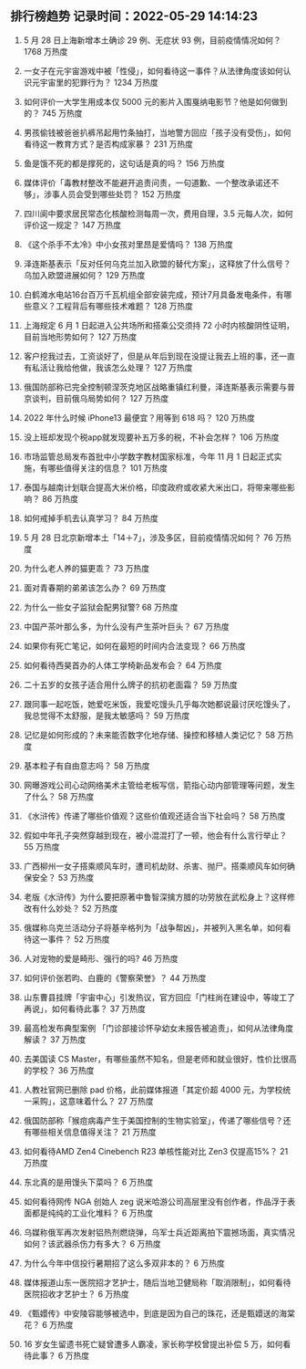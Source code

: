 
## 排行榜趋势 记录时间：2022-05-29 14:14:23
  
  1. 5 月 28 日上海新增本土确诊 29 例、无症状 93 例，目前疫情情况如何？ 1768 万热度
    
  2. 一女子在元宇宙游戏中被「性侵」，如何看待这一事件？从法律角度该如何认识元宇宙里的犯罪行为？ 1234 万热度
    
  3. 如何评价一大学生用成本仅 5000 元的影片入围戛纳电影节？他是如何做到的？ 745 万热度
    
  4. 男孩偷钱被爸爸扒裤吊起用竹条抽打，当地警方回应「孩子没有受伤」，如何看待这一教育方式？是否构成家暴？ 231 万热度
    
  5. 鱼是饿不死的都是撑死的，这句话是真的吗？ 156 万热度
    
  6. 媒体评价「毒教材整改不能避开追责问责，一句道歉、一个整改承诺还不够」，涉事人员会受到哪些处罚？ 152 万热度
    
  7. 四川阆中要求居民常态化核酸检测每周一次，费用自理，3.5 元每人次，如何评价这一规定？ 147 万热度
    
  8. 《这个杀手不太冷》中小女孩对里昂是爱情吗？ 138 万热度
    
  9. 泽连斯基表示「反对任何乌克兰加入欧盟的替代方案」，这释放了什么信号？乌加入欧盟进展如何？ 129 万热度
    
  10. 白鹤滩水电站16台百万千瓦机组全部安装完成，预计7月具备发电条件，有哪些意义？工程背后有哪些技术难题？ 128 万热度
    
  11. 上海规定 6 月 1 日起进入公共场所和搭乘公交须持 72 小时内核酸阴性证明，目前当地形势如何？ 127 万热度
    
  12. 客户挖我过去，工资谈好了，但是从年后到现在没提让我去上班的事，还一直有私活让我给他做，我该怎么处理？ 127 万热度
    
  13. 俄国防部称已完全控制顿涅茨克地区战略重镇红利曼，泽连斯基表示需要与普京谈判，目前俄乌局势如何？ 127 万热度
    
  14. 2022 年什么时候 iPhone13 最便宜？用等到 618 吗？ 120 万热度
    
  15. 没上班却发现个税app就发现要补五万多的税，不补会怎样？ 106 万热度
    
  16. 市场监管总局发布首批中小学数字教材国家标准，今年 11 月 1 日起正式实施，有哪些值得关注的信息？ 101 万热度
    
  17. 泰国与越南计划联合提高大米价格，印度政府或收紧大米出口，将带来哪些影响？ 86 万热度
    
  18. 如何戒掉手机去认真学习？ 84 万热度
    
  19. 5 月 28 日北京新增本土「14＋7」，涉及多区，目前疫情情况如何？ 76 万热度
    
  20. 为什么老人养的猫更乖？ 73 万热度
    
  21. 面对青春期的弟弟该怎么办？ 69 万热度
    
  22. 为什么一些女子监狱会配男狱警? 68 万热度
    
  23. 中国产茶叶那么多，为什么没有产生茶叶巨头？ 67 万热度
    
  24. 如果你有死亡笔记，如何在最短的时间内合法变现？ 66 万热度
    
  25. 如何看待西昊首办的人体工学椅新品发布会？ 64 万热度
    
  26. 二十五岁的女孩子适合用什么牌子的抗初老面霜？ 59 万热度
    
  27. 跟同事一起吃饭，她爱吃米饭，我爱吃馒头几乎每次她都说最讨厌吃馒头了，我总觉得不太舒服，是我太敏感吗？ 59 万热度
    
  28. 记忆是如何形成的？未来能否数字化地存储、操控和移植人类记忆？ 58 万热度
    
  29. 基本粒子有自由意志吗？ 58 万热度
    
  30. 网曝游戏公司心动网络美术主管给老板写信，箭指心动内部管理等问题，发生了什么？ 58 万热度
    
  31. 《水浒传》传递了哪些价值观？这些价值观还适合当下社会吗？ 58 万热度
    
  32. 假如中年孔子突然穿越到现在，被小混混打了一顿，他会有什么言行举止？ 55 万热度
    
  33. 广西柳州一女子搭乘顺风车时，遭司机劫财、杀害、抛尸。搭乘顺风车如何确保安全？ 53 万热度
    
  34. 老版《水浒传》为什么要把原著中鲁智深擒方腊的功劳放在武松身上？这样修改有什么妙处？ 52 万热度
    
  35. 俄媒称乌克兰活动分子将基辛格列为「战争帮凶」，并被列入黑名单，如何看待这一事件？ 52 万热度
    
  36. 人对宠物的爱是畸形、强行的吗? 46 万热度
    
  37. 如何评价张若昀、白鹿的《警察荣誉》？ 44 万热度
    
  38. 山东曹县挂牌「宇宙中心」引发热议，官方回应「门柱尚在建设中，等竣工了再说」，如何看待此事？ 37 万热度
    
  39. 最高检发布典型案例  「门诊部接诊怀孕幼女未报告被追责」，如何从法律角度解读？ 37 万热度
    
  40. 去美国读 CS Master，有哪些虽然不知名，但是老师和就业很好，性价比很高的学校？ 36 万热度
    
  41. 人教社官网已删除 pad 价格，此前媒体报道「其定价超 4000 元，为学校统一采购」，这意味着什么？ 27 万热度
    
  42. 俄国防部称「猴痘病毒产生于美国控制的生物实验室」，传递了哪些信号？还有哪些相关信息值得关注？ 21 万热度
    
  43. 如何看待AMD Zen4 Cinebench R23 单核性能对比 Zen3 仅提高15%？ 21 万热度
    
  44. 东北真的是用馒头下菜吗？ 6 万热度
    
  45. 如何看待网传 NGA 创始人 zeg 说米哈游公司高层里没有创作者，作品浮于表面都是纯纯的工业化堆料？ 6 万热度
    
  46. 乌媒称俄军再次发射铝热剂燃烧弹，乌军士兵近距离拍下震撼场面，真实情况如何？该武器杀伤力有多大？ 6 万热度
    
  47. 为什么今年中信投行暑期招了这么多双非本的？ 6 万热度
    
  48. 媒体报道山东一医院招才艺护士，随后当地卫健局称「取消限制」，如何看待医院招收才艺护士？ 6 万热度
    
  49. 《甄嬛传》中安陵容能够被选中，到底是因为自己的珠花，还是甄嬛送的海棠花？ 6 万热度
    
  50. 16 岁女生留遗书死亡疑曾遭多人霸凌，家长称学校曾提出补偿 5 万，如何看待此事？ 6 万热度
    